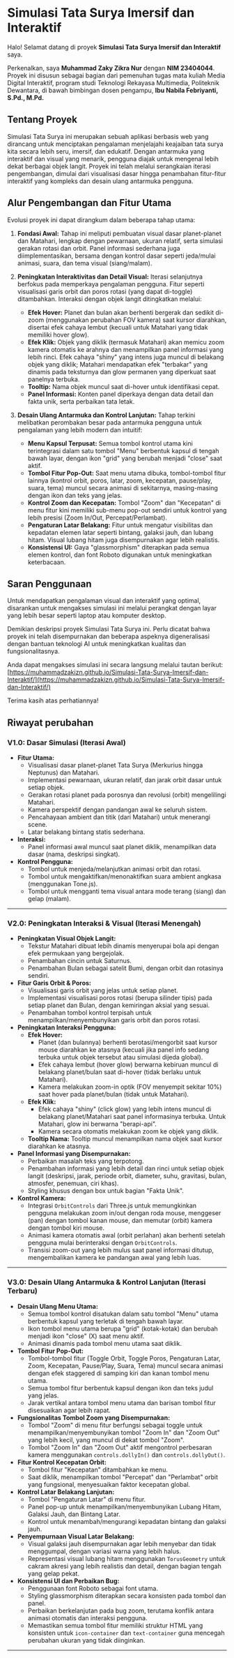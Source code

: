 # Simulasi Tata Surya Imersif dan Interaktif

Halo! Selamat datang di proyek **Simulasi Tata Surya Imersif dan Interaktif** saya.

Perkenalkan, saya **Muhammad Zaky Zikra Nur** dengan **NIM 23404044**. Proyek ini disusun sebagai bagian dari pemenuhan tugas mata kuliah Media Digital Interaktif, program studi Teknologi Rekayasa Multimedia, Politeknik Dewantara, di bawah bimbingan dosen pengampu, **Ibu Nabila Febriyanti, S.Pd., M.Pd.**

## Tentang Proyek

Simulasi Tata Surya ini merupakan sebuah aplikasi berbasis web yang dirancang untuk menciptakan pengalaman menjelajahi keajaiban tata surya kita secara lebih seru, imersif, dan edukatif. Dengan antarmuka yang interaktif dan visual yang menarik, pengguna diajak untuk mengenal lebih dekat berbagai objek langit. Proyek ini telah melalui serangkaian iterasi pengembangan, dimulai dari visualisasi dasar hingga penambahan fitur-fitur interaktif yang kompleks dan desain ulang antarmuka pengguna.

## Alur Pengembangan dan Fitur Utama

Evolusi proyek ini dapat dirangkum dalam beberapa tahap utama:

1.  **Fondasi Awal:** Tahap ini meliputi pembuatan visual dasar planet-planet dan Matahari, lengkap dengan pewarnaan, ukuran relatif, serta simulasi gerakan rotasi dan orbit. Panel informasi sederhana juga diimplementasikan, bersama dengan kontrol dasar seperti jeda/mulai animasi, suara, dan tema visual (siang/malam).

2.  **Peningkatan Interaktivitas dan Detail Visual:** Iterasi selanjutnya berfokus pada memperkaya pengalaman pengguna. Fitur seperti visualisasi garis orbit dan poros rotasi (yang dapat di-toggle) ditambahkan. Interaksi dengan objek langit ditingkatkan melalui:
    * **Efek Hover:** Planet dan bulan akan berhenti bergerak dan sedikit di-zoom (menggunakan perubahan FOV kamera) saat kursor diarahkan, disertai efek cahaya lembut (kecuali untuk Matahari yang tidak memiliki hover glow).
    * **Efek Klik:** Objek yang diklik (termasuk Matahari) akan memicu zoom kamera otomatis ke arahnya dan menampilkan panel informasi yang lebih rinci. Efek cahaya "shiny" yang intens juga muncul di belakang objek yang diklik; Matahari mendapatkan efek "terbakar" yang dinamis pada teksturnya dan glow permanen yang diperkuat saat panelnya terbuka.
    * **Tooltip:** Nama objek muncul saat di-hover untuk identifikasi cepat.
    * **Panel Informasi:** Konten panel diperkaya dengan data detail dan fakta unik, serta perbaikan tata letak.

3.  **Desain Ulang Antarmuka dan Kontrol Lanjutan:** Tahap terkini melibatkan perombakan besar pada antarmuka pengguna untuk pengalaman yang lebih modern dan intuitif:
    * **Menu Kapsul Terpusat:** Semua tombol kontrol utama kini terintegrasi dalam satu tombol "Menu" berbentuk kapsul di tengah bawah layar, dengan ikon "grid" yang berubah menjadi "close" saat aktif.
    * **Tombol Fitur Pop-Out:** Saat menu utama dibuka, tombol-tombol fitur lainnya (kontrol orbit, poros, latar, zoom, kecepatan, pause/play, suara, tema) muncul secara animasi di sekitarnya, masing-masing dengan ikon dan teks yang jelas.
    * **Kontrol Zoom dan Kecepatan:** Tombol "Zoom" dan "Kecepatan" di menu fitur kini memiliki sub-menu pop-out sendiri untuk kontrol yang lebih presisi (Zoom In/Out, Percepat/Perlambat).
    * **Pengaturan Latar Belakang:** Fitur untuk mengatur visibilitas dan kepadatan elemen latar seperti bintang, galaksi jauh, dan lubang hitam. Visual lubang hitam juga disempurnakan agar lebih realistis.
    * **Konsistensi UI:** Gaya "glassmorphism" diterapkan pada semua elemen kontrol, dan font Roboto digunakan untuk meningkatkan keterbacaan.

## Saran Penggunaan

Untuk mendapatkan pengalaman visual dan interaktif yang optimal, disarankan untuk mengakses simulasi ini melalui perangkat dengan layar yang lebih besar seperti laptop atau komputer desktop.

Demikian deskripsi proyek Simulasi Tata Surya ini. Perlu dicatat bahwa proyek ini telah disempurnakan dan beberapa aspeknya digeneralisasi dengan bantuan teknologi AI untuk meningkatkan kualitas dan fungsionalitasnya.

Anda dapat mengakses simulasi ini secara langsung melalui tautan berikut:
[https://muhammadzakizn.github.io/Simulasi-Tata-Surya-Imersif-dan-Interaktif/](https://muhammadzakizn.github.io/Simulasi-Tata-Surya-Imersif-dan-Interaktif/)

Terima kasih atas perhatiannya!

## Riwayat perubahan 
### **V1.0: Dasar Simulasi (Iterasi Awal)**

* **Fitur Utama:**
    * Visualisasi dasar planet-planet Tata Surya (Merkurius hingga Neptunus) dan Matahari.
    * Implementasi pewarnaan, ukuran relatif, dan jarak orbit dasar untuk setiap objek.
    * Gerakan rotasi planet pada porosnya dan revolusi (orbit) mengelilingi Matahari.
    * Kamera perspektif dengan pandangan awal ke seluruh sistem.
    * Pencahayaan ambient dan titik (dari Matahari) untuk menerangi scene.
    * Latar belakang bintang statis sederhana.
* **Interaksi:**
    * Panel informasi awal muncul saat planet diklik, menampilkan data dasar (nama, deskripsi singkat).
* **Kontrol Pengguna:**
    * Tombol untuk menjeda/melanjutkan animasi orbit dan rotasi.
    * Tombol untuk mengaktifkan/menonaktifkan suara ambient angkasa (menggunakan Tone.js).
    * Tombol untuk mengganti tema visual antara mode terang (siang) dan gelap (malam).

---

### **V2.0: Peningkatan Interaksi & Visual (Iterasi Menengah)**

* **Peningkatan Visual Objek Langit:**
    * Tekstur Matahari dibuat lebih dinamis menyerupai bola api dengan efek permukaan yang bergejolak.
    * Penambahan cincin untuk Saturnus.
    * Penambahan Bulan sebagai satelit Bumi, dengan orbit dan rotasinya sendiri.
* **Fitur Garis Orbit & Poros:**
    * Visualisasi garis orbit yang jelas untuk setiap planet.
    * Implementasi visualisasi poros rotasi (berupa silinder tipis) pada setiap planet dan Bulan, dengan kemiringan aksial yang sesuai.
    * Penambahan tombol kontrol terpisah untuk menampilkan/menyembunyikan garis orbit dan poros rotasi.
* **Peningkatan Interaksi Pengguna:**
    * **Efek Hover:**
        * Planet (dan bulannya) berhenti berotasi/mengorbit saat kursor mouse diarahkan ke atasnya (kecuali jika panel info sedang terbuka untuk objek tersebut atau simulasi dijeda global).
        * Efek cahaya lembut (hover glow) berwarna kebiruan muncul di belakang planet/bulan saat di-hover (tidak berlaku untuk Matahari).
        * Kamera melakukan zoom-in optik (FOV menyempit sekitar 10%) saat hover pada planet/bulan (tidak untuk Matahari).
    * **Efek Klik:**
        * Efek cahaya "shiny" (click glow) yang lebih intens muncul di belakang planet/Matahari saat panel informasinya terbuka. Untuk Matahari, glow ini berwarna "berapi-api".
        * Kamera secara otomatis melakukan zoom ke objek yang diklik.
    * **Tooltip Nama:** Tooltip muncul menampilkan nama objek saat kursor diarahkan ke atasnya.
* **Panel Informasi yang Disempurnakan:**
    * Perbaikan masalah teks yang terpotong.
    * Penambahan informasi yang lebih detail dan rinci untuk setiap objek langit (deskripsi, jarak, periode orbit, diameter, suhu, gravitasi, bulan, atmosfer, penemuan, ciri khas).
    * Styling khusus dengan box untuk bagian "Fakta Unik".
* **Kontrol Kamera:**
    * Integrasi `OrbitControls` dari Three.js untuk memungkinkan pengguna melakukan zoom in/out dengan roda mouse, menggeser (pan) dengan tombol kanan mouse, dan memutar (orbit) kamera dengan tombol kiri mouse.
    * Animasi kamera otomatis awal (orbit perlahan) akan berhenti setelah pengguna mulai berinteraksi dengan `OrbitControls`.
    * Transisi zoom-out yang lebih mulus saat panel informasi ditutup, mengembalikan kamera ke pandangan awal yang lebih luas.

---

### **V3.0: Desain Ulang Antarmuka & Kontrol Lanjutan (Iterasi Terbaru)**

* **Desain Ulang Menu Utama:**
    * Semua tombol kontrol disatukan dalam satu tombol "Menu" utama berbentuk kapsul yang terletak di tengah bawah layar.
    * Ikon tombol menu utama berupa "grid" (kotak-kotak) dan berubah menjadi ikon "close" (X) saat menu aktif.
    * Animasi dinamis pada tombol menu utama saat diklik.
* **Tombol Fitur Pop-Out:**
    * Tombol-tombol fitur (Toggle Orbit, Toggle Poros, Pengaturan Latar, Zoom, Kecepatan, Pause/Play, Suara, Tema) muncul secara animasi dengan efek staggered di samping kiri dan kanan tombol menu utama.
    * Semua tombol fitur berbentuk kapsul dengan ikon dan teks judul yang jelas.
    * Jarak vertikal antara tombol menu utama dan barisan tombol fitur disesuaikan agar lebih rapat.
* **Fungsionalitas Tombol Zoom yang Disempurnakan:**
    * Tombol "Zoom" di menu fitur berfungsi sebagai toggle untuk menampilkan/menyembunyikan tombol "Zoom In" dan "Zoom Out" yang lebih kecil, yang muncul di dekat tombol "Zoom".
    * Tombol "Zoom In" dan "Zoom Out" aktif mengontrol perbesaran kamera menggunakan `controls.dollyIn()` dan `controls.dollyOut()`.
* **Fitur Kontrol Kecepatan Orbit:**
    * Tombol fitur "Kecepatan" ditambahkan ke menu.
    * Saat diklik, menampilkan tombol "Percepat" dan "Perlambat" orbit yang fungsional, menyesuaikan faktor kecepatan global.
* **Kontrol Latar Belakang Lanjutan:**
    * Tombol "Pengaturan Latar" di menu fitur.
    * Panel pop-up untuk menampilkan/menyembunyikan Lubang Hitam, Galaksi Jauh, dan Bintang Latar.
    * Kontrol untuk menambah/mengurangi kepadatan bintang dan galaksi jauh.
* **Penyempurnaan Visual Latar Belakang:**
    * Visual galaksi jauh disempurnakan agar lebih menyebar dan tidak menggumpal, dengan variasi warna yang lebih halus.
    * Representasi visual lubang hitam menggunakan `TorusGeometry` untuk cakram akresi yang lebih realistis dan detail, dengan bagian tengah yang gelap pekat.
* **Konsistensi UI dan Perbaikan Bug:**
    * Penggunaan font Roboto sebagai font utama.
    * Styling glassmorphism diterapkan secara konsisten pada tombol dan panel.
    * Perbaikan berkelanjutan pada bug zoom, terutama konflik antara animasi otomatis dan interaksi pengguna.
    * Memastikan semua tombol fitur memiliki struktur HTML yang konsisten untuk `icon-container` dan `text-container` guna mencegah perubahan ukuran yang tidak diinginkan.

---
